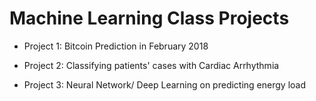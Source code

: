 # Machine Learning Class Projects

- Project 1: Bitcoin Prediction in February 2018  

- Project 2: Classifying patients' cases with Cardiac Arrhythmia

- Project 3: Neural Network/ Deep Learning on predicting energy load